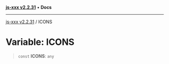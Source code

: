 [**js-xxx v2.2.31**](../README.md) • **Docs**

***

[js-xxx v2.2.31](../README.md) / ICONS

# Variable: ICONS

> `const` **ICONS**: `any`

